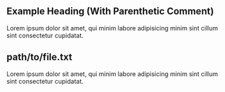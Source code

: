 <!-- toc -->

## Example Heading (With Parenthetic Comment)

Lorem ipsum dolor sit amet, qui minim labore adipisicing minim sint cillum sint consectetur cupidatat.

## path/to/file.txt

Lorem ipsum dolor sit amet, qui minim labore adipisicing minim sint cillum sint consectetur cupidatat.